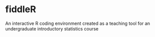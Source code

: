 # fiddleR
An interactive R coding environment created as a teaching tool for an undergraduate introductory statistics course 
